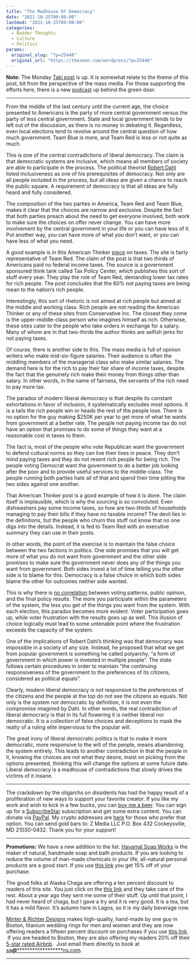 ```yaml
---
title: "The Madhouse Of Democracy"
date: "2021-10-25T00:00:00"
lastmod: "2021-10-25T00:00:00"
categories:
  - Badder Thoughts
  - Culture
  - Politics
params:
  original_slug: "?p=25448"
  original_url: "https://thezman.com/wordpress/?p=25448"
---
```


**Note:** The Monday
<a href="https://www.takimag.com/article/surviving-the-modern-age/"
rel="noopener" target="_blank">Taki post</a> is up. It is somewhat
relate to the theme of this post, bit from the perspective of the mass
media. For those supporting the efforts here, there is a new
<a href="https://www.subscribestar.com/posts/449918" rel="noopener"
target="_blank">podcast</a> up behind the green door.

------------------------------------------------------------------------

From the middle of the last century until the current age, the choice
presented to Americans is the party of more central government versus
the party of less central government. State and local government tends
to be left out of the discussion, as there is no money in debating it.
Regardless, even local elections tend to revolve around the central
question of how much government. Team Blue is more, and Team Red is less
or not quite as much.

This is one of the central contradictions of liberal democracy. The
claim is that democratic systems are inclusive, which means all members
of society are able to participate in the process. The political
theorist [Robert Dahl](https://en.wikipedia.org/wiki/Robert_Dahl) listed
inclusiveness as one of his prerequisites of democracy. Not only are all
people included in the process, but all ideas are given a chance to
reach the public square. A requirement of democracy is that all ideas
are fully heard and fully considered.

The composition of the two parties in America, Team Red and Team Blue,
makes it clear that the choices are narrow and exclusive. Despite the
fact that both parties preach about the need to get everyone involved,
both work to make sure the choices on offer never change. You can have
more involvement by the central government in your life or you can have
less of it. Put another way, you can have more of what you don’t want,
or you can have less of what you need.

A good example is in this American Thinker
[piece](https://www.americanthinker.com/blog/2021/10/61_of_americans_paid_no_federal_income_taxes_in_2020_whos_greedy_.html)
on taxes. The site is fairly representative of Team Red. The claim of
the post is that two thirds of Americans paid no federal income taxes.
The source is a government sponsored think tank called Tax Policy
Center, which publishes this sort of stuff every year. They play the
role of Team Red, demanding lower tax rates for rich people. The post
concludes that the 60% not paying taxes are being mean to the nation’s
rich people.

Interestingly, this sort of rhetoric is not aimed at rich people but
aimed at the middle and working class. Rich people are not reading the
American Thinker or any of these sites from Conservative Inc. The
closest they come is the upper-middle-class person who imagines himself
as rich. Otherwise, these sites cater to the people who take orders in
exchange for a salary. Many of whom are in that two-thirds the author
thinks are selfish jerks for not paying taxes.

Of course, there is another side to this. The mass media is full of
opinion writers who make mid-six-figure salaries. Their audience is
often the middling members of the managerial class who make similar
salaries. The demand here is for the rich to pay their fair share of
income taxes, despite the fact that the genuinely rich make their money
from things other than salary. In other words, in the name of fairness,
the servants of the rich need to pay more tax.

The paradox of modern liberal democracy is that despite its constant
exhortations in favor of inclusion, it systematically excludes most
options. It is a tails the rich people win or heads the rest of the
people lose. There is no option for the guy making $250K per year to get
more of what he wants from government at a better rate. The people not
paying income tax do not have an option that promises to do some of
things they want at a reasonable cost in taxes to them.

The fact is, most of the people who vote Republican want the government
to defend cultural norms so they can live their lives in peace. They
don’t mind paying taxes and they do not resent rich people for being
rich. The people voting Democrat want the government to do a better job
looking after the poor and to provide useful services to the
middle-class. The people running both parties hate all of that and spend
their time pitting the two sides against one another.

That American Thinker post is a good example of how it is done. The
claim itself is implausible, which is why the sourcing is so convoluted.
Even dishwashers pay some income taxes, so how are two-thirds of
households managing to pay their bills if they have no taxable income?
The devil lies in the definitions, but the people who churn this stuff
out know that no one digs into the details. Instead, it is fed to Team
Red with an executive summary they can use in their posts.

In other words, the point of the exercise is to maintain the false
choice between the two factions in politics. One side promises that you
will get more of what you do not want from government and the other side
promises to make sure the government never does any of the things you
want from government. Both sides invest a lot of time telling you the
other side is to blame for this. Democracy is a false choice in which
both sides blame the other for outcomes neither side wanted.

This is why there is <a
href="https://www.cambridge.org/core/journals/perspectives-on-politics/article/testing-theories-of-american-politics-elites-interest-groups-and-average-citizens/62327F513959D0A304D4893B382B992B"
rel="noopener" target="_blank">no correlation</a> between voting
patterns, public opinion, and the final policy results. The more you
participate within the parameters of the system, the less you get of the
things you want from the system. With each election, this paradox
becomes more evident. Voter participation goes up, while voter
frustration with the results goes up as well. This illusion of choice
logically must lead to some untenable point where the frustration
exceeds the capacity of the system.

One of the implications of Robert Dahl’s thinking was that democracy was
impossible in a society of any size. Instead, he proposed that what we
get from popular government is something he called polyarchy, “a form of
government in which power is invested in multiple people”. The state
follows certain procedures in order to maintain “the continuing
responsiveness of the government to the preferences of its citizens,
considered as political equals”.

Clearly, modern liberal democracy is not responsive to the preferences
of the citizens and the people at the top do not see the citizens as
equals. Not only is the system not democratic by definition, it is not
even the compromise imagined by Dahl. In other words, the real
contradiction of liberal democracy is that in its full flowering it is
neither liberal nor democratic. It is a collection of false choices and
deceptions to mask the realty of a ruling elite impervious to the
popular will.

The great irony of liberal democratic politics is that to make it more
democratic, more responsive to the will of the people, means abandoning
the system entirely. This leads to another contradiction in that the
people in it, knowing the choices are not what they desire, insist on
picking from the options presented, thinking this will change the
options at some future date. Liberal democracy is a madhouse of
contradictions that slowly drives the victims of it insane.

------------------------------------------------------------------------

The crackdown by the oligarchs on dissidents has had the happy result of
a proliferation of new ways to support your favorite creator. If you
like my work and wish to kick in a few bucks, you can
<a href="https://www.buymeacoffee.com/mujolulu" rel="noopener"
target="_blank">buy me a beer</a>. You can sign up for a
<a href="https://www.subscribestar.com/the-z-blog" rel="noopener"
target="_blank">SubscribeStar</a> subscription and get some extra
content. You can donate via <a
href="https://www.paypal.com/donate/?cmd=_s-xclick&amp;hosted_button_id=UDAS2Q8JYA6CN&amp;source=url"
rel="noopener" target="_blank">PayPal</a>. My crypto addresses are
<a href="https://thezman.com/wordpress/?page_id=22713" rel="noopener"
target="_blank">here</a> for those who prefer that option. You can send
gold bars to: Z Media LLC P.O. Box 432 Cockeysville, MD 21030-0432.
Thank you for your support!

------------------------------------------------------------------------

**Promotions:** We have a new addition to the list.
<a href="https://havamalsoapworks.com/" rel="noopener"
target="_blank">Havamal Soap Works</a> is the maker of natural, handmade
soap and bath products. If you are looking to reduce the volume of
man-made chemicals in your life, all-natural personal products are a
good start. If you use
<a href="https://havamalsoapworks.com/discount/ZMAN" rel="noopener"
target="_blank">this link</a> you get 15% off of your purchase.

The good folks at Alaska Chaga are offering a ten percent discount to
readers of this site. You just click on the
<a href="https://alaskachaga.us/discount/ZMAN" rel="noopener noreferrer"
target="_blank">this link</a> and they take care of the rest. About a
year ago they sent me some of their stuff. Up until that point, I had
never heard of chaga, but I gave a try and it is very good. It is a tea,
but it has a mild flavor. It’s autumn here in Lagos, so it is my daily
beverage now.

<a href="https://www.minterandrichterdesigns.com/"
rel="noreferrer nofollow noopener" target="_blank">Minter &amp; Richter
Designs</a> makes high-quality, hand-made by one guy in Boston, titanium
wedding rings for men and women and they are now offering readers a
fifteen percent discount on purchases if you use
<a href="https://www.minterandrichterdesigns.com/discount/ZMAN"
rel="noreferrer nofollow noopener" target="_blank">this link</a>. 
 <span class="highlight"><span class="colour"><span class="font"><span class="size">If
you are headed to Boston, they are also offering my readers 20% off
their <a
href="https://www.airbnb.com/users/7988017/listings?user_id=7988017&amp;s=3"
rel="noopener noreferrer" target="_blank">5-star rated Airbnb</a>.  Just
email them directly to book at
<a href="mailto:sa***@*********************ns.com"
data-original-string="/mNc7YMqNk84LJ1hwMr0yA==cb7GGoi6ueyu+MQnkUkr/wtddwDQGQCsN7ncMyV/38VJ+IK0v+T+Z4EJHRWQnYsrEZS"><span
class="apbct-email-encoder"
data-original-string="YvJ+0jVEUf0GSaSr+Z1mVw==cb7QY0vrQTuYH89i24ZxzPP3qJftp2ReKkHn03GTKqYk8QhA2NJk1f5ItUJ77x5ylJ7"
title="This contact has been encoded by Anti-Spam by CleanTalk. Click to decode. To finish the decoding make sure that JavaScript is enabled in your browser.">sa<span
class="apbct-blur">***</span>@<span
class="apbct-blur">*********************</span>ns.com</span></a>.</span></span></span></span>

------------------------------------------------------------------------
